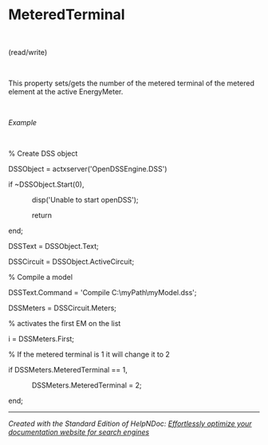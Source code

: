 # MeteredTerminal

&nbsp;

(read/write)

&nbsp;

This property sets/gets the number of the metered terminal of the metered element at the active EnergyMeter.

&nbsp;

*Example*

&nbsp;

% Create DSS object

DSSObject = actxserver('OpenDSSEngine.DSS')

if ~DSSObject.Start(0),

&nbsp; &nbsp; &nbsp; &nbsp; &nbsp; &nbsp; disp('Unable to start openDSS');

&nbsp; &nbsp; &nbsp; &nbsp; &nbsp; &nbsp; return

end;

DSSText = DSSObject.Text;

DSSCircuit = DSSObject.ActiveCircuit;

% Compile a model &nbsp; &nbsp;

DSSText.Command = 'Compile C:\\myPath\\myModel.dss';

DSSMeters = DSSCircuit.Meters;

% activates the first EM on the list

i = DSSMeters.First;

% If the metered terminal is 1 it will change it to 2

if DSSMeters.MeteredTerminal == 1,

&nbsp; &nbsp; &nbsp; &nbsp; &nbsp; &nbsp; DSSMeters.MeteredTerminal = 2;

end;

***
_Created with the Standard Edition of HelpNDoc: [Effortlessly optimize your documentation website for search engines](<https://www.helpndoc.com/feature-tour/produce-html-websites/>)_
